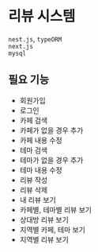 # 리뷰 시스템

`nest.js`, `typeORM`<br/>
`next.js`<br/>
`mysql`<br/>

## 필요 기능

- 회원가입
- 로그인
- 카페 검색
- 카페가 없을 경우 추가
- 카페 내용 수정
- 테마 검색
- 테마가 없을 경우 추가
- 테마 내용 수정
- 리뷰 작성
- 리뷰 삭제
- 내 리뷰 보기
- 카페별, 테마별 리뷰 보기
- 상대방 리뷰 보기
- 지역별 카페, 테마 보기
- 지역별 리뷰 보기

